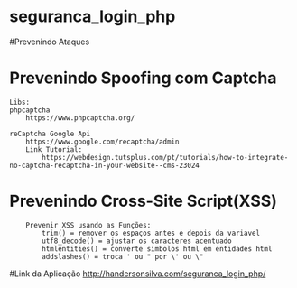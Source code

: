 # seguranca_login_php


#Prevenindo Ataques

    
   # Prevenindo Spoofing com Captcha
    Libs:
    phpcaptcha
        https://www.phpcaptcha.org/

    reCaptcha Google Api
        https://www.google.com/recaptcha/admin
        Link Tutorial:
            https://webdesign.tutsplus.com/pt/tutorials/how-to-integrate-no-captcha-recaptcha-in-your-website--cms-23024

# Prevenindo Cross-Site Script(XSS)
        Prevenir XSS usando as Funções:
            trim() = remover os espaços antes e depois da variavel
            utf8_decode() = ajustar os caracteres acentuado 
            htmlentities() = converte simbolos html em entidades html
            addslashes() = troca ' ou " por \' ou \"
    

#Link da Aplicação
http://handersonsilva.com/seguranca_login_php/

